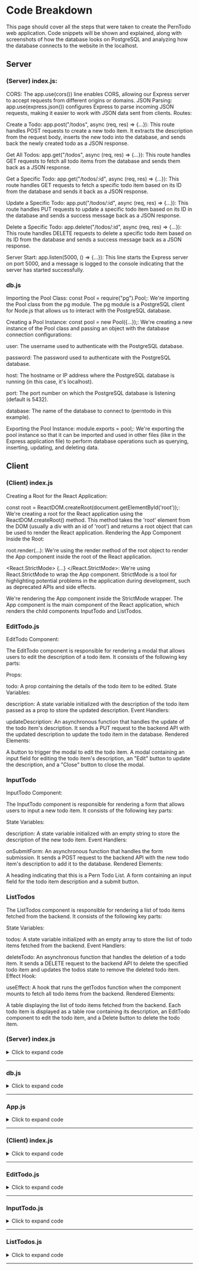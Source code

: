 <h1>Code Breakdown</h1>

<p>This page should cover all the steps that were taken to create the PernTodo web application. Code snippets will be shown and explained, along with screenshots of how the database looks on PostgreSQL and analyzing how the database connects to the website in the localhost.</p>

<h2>Server</h2>

<h3>(Server) index.js:</h3>

<p>
CORS: The app.use(cors()) line enables CORS, allowing our Express server to accept requests from different origins or domains.
JSON Parsing: app.use(express.json()) configures Express to parse incoming JSON requests, making it easier to work with JSON data sent from clients.
Routes:

Create a Todo:
app.post("/todos", async (req, res) => {...}): This route handles POST requests to create a new todo item. It extracts the description from the request body, inserts the new todo into the database, and sends back the newly created todo as a JSON response.

Get All Todos:
app.get("/todos", async (req, res) => {...}): This route handles GET requests to fetch all todo items from the database and sends them back as a JSON response.

Get a Specific Todo:
app.get("/todos/:id", async (req, res) => {...}): This route handles GET requests to fetch a specific todo item based on its ID from the database and sends it back as a JSON response.

Update a Specific Todo:
app.put("/todos/:id", async (req, res) => {...}): This route handles PUT requests to update a specific todo item based on its ID in the database and sends a success message back as a JSON response.

Delete a Specific Todo:
app.delete("/todos/:id", async (req, res) => {...}): This route handles DELETE requests to delete a specific todo item based on its ID from the database and sends a success message back as a JSON response.

Server Start:
app.listen(5000, () => {...}): This line starts the Express server on port 5000, and a message is logged to the console indicating that the server has started successfully.
</p>

<h3>db.js</h3>
<p>
Importing the Pool Class:
const Pool = require("pg").Pool;: We're importing the Pool class from the pg module. The pg module is a PostgreSQL client for Node.js that allows us to interact with the PostgreSQL database.

Creating a Pool Instance:
const pool = new Pool({...});: We're creating a new instance of the Pool class and passing an object with the database connection configurations:

user: The username used to authenticate with the PostgreSQL database.

password: The password used to authenticate with the PostgreSQL database.

host: The hostname or IP address where the PostgreSQL database is running (in this case, it's localhost).

port: The port number on which the PostgreSQL database is listening (default is 5432).

database: The name of the database to connect to (perntodo in this example).

Exporting the Pool Instance:
module.exports = pool;: We're exporting the pool instance so that it can be imported and used in other files (like in the Express application file) to perform database operations such as querying, inserting, updating, and deleting data.
</p>

<h2>Client</h2>

<h3>(Client) index.js</h3>

<p>

Creating a Root for the React Application:

const root = ReactDOM.createRoot(document.getElementById('root'));: We're creating a root for the React application using the ReactDOM.createRoot() method. This method takes the 'root' element from the DOM (usually a div with an id of 'root') and returns a root object that can be used to render the React application.
Rendering the App Component Inside the Root:

root.render(...): We're using the render method of the root object to render the App component inside the root of the React application.

<React.StrictMode> {...} </React.StrictMode>: We're using React.StrictMode to wrap the App component. StrictMode is a tool for highlighting potential problems in the application during development, such as deprecated APIs and side effects.

We're rendering the App component inside the StrictMode wrapper. The App component is the main component of the React application, which renders the child components InputTodo and ListTodos.
    
</p>

<h3>EditTodo.js</h3>

<p>

EditTodo Component:

The EditTodo component is responsible for rendering a modal that allows users to edit the description of a todo item. It consists of the following key parts:

Props:

todo: A prop containing the details of the todo item to be edited.
State Variables:

description: A state variable initialized with the description of the todo item passed as a prop to store the updated description.
Event Handlers:

updateDescription: An asynchronous function that handles the update of the todo item's description. It sends a PUT request to the backend API with the updated description to update the todo item in the database.
Rendered Elements:

A button to trigger the modal to edit the todo item.
A modal containing an input field for editing the todo item's description, an "Edit" button to update the description, and a "Close" button to close the modal.
</p>

<h3>InputTodo</h3>

<p>

InputTodo Component:

The InputTodo component is responsible for rendering a form that allows users to input a new todo item. It consists of the following key parts:

State Variables:

description: A state variable initialized with an empty string to store the description of the new todo item.
Event Handlers:

onSubmitForm: An asynchronous function that handles the form submission. It sends a POST request to the backend API with the new todo item's description to add it to the database.
Rendered Elements:

A heading indicating that this is a Pern Todo List.
A form containing an input field for the todo item description and a submit button.
</p>

<h3>ListTodos</h3>

<p>

The ListTodos component is responsible for rendering a list of todo items fetched from the backend. It consists of the following key parts:

State Variables:

todos: A state variable initialized with an empty array to store the list of todo items fetched from the backend.
Event Handlers:

deleteTodo: An asynchronous function that handles the deletion of a todo item. It sends a DELETE request to the backend API to delete the specified todo item and updates the todos state to remove the deleted todo item.
Effect Hook:

useEffect: A hook that runs the getTodos function when the component mounts to fetch all todo items from the backend.
Rendered Elements:

A table displaying the list of todo items fetched from the backend.
Each todo item is displayed as a table row containing its description, an EditTodo component to edit the todo item, and a Delete button to delete the todo item.
    
</p>


### <h3>(Server) index.js</h3>

<details>
<summary>Click to expand code</summary>

```js

// Importing required modules
const express = require("express");
const app = express();
const cors = require("cors");
const pool = require("./db"); // Connecting to the PostgreSQL database

// Middleware setup
app.use(cors()); // Enable Cross-Origin Resource Sharing
app.use(express.json()); // Parse JSON bodies sent by clients

// ROUTES //

// Create a new todo item
app.post("/todos", async (req, res) => {
    try {
        const { description } = req.body; // Destructuring description from request body
        // Insert new todo into the database and return the inserted todo
        const newTodo = await pool.query("INSERT INTO todo (description) VALUES($1) RETURNING * ", [description]);
        res.json(newTodo.rows[0]); // Send the newly created todo as JSON response
    } catch (err) {
        console.error(err.message); // Log any errors to the console
    }
});

// Get all todo items
app.get("/todos", async (req, res) => {
    try {
        // Fetch all todos from the database
        const allTodos = await pool.query("SELECT * FROM todo");
        res.json(allTodos.rows); // Send the todos as JSON response
    } catch (err) {
        console.error(err.message); // Log any errors to the console
    }
});

// Get a specific todo item by ID
app.get("/todos/:id", async (req, res) => {
    try {
        const { id } = req.params; // Extract todo ID from request parameters
        // Fetch todo with the given ID from the database
        const todo = await pool.query("SELECT * FROM todo WHERE todo_id = $1", [id]);
        res.json(todo.rows[0]); // Send the fetched todo as JSON response
    } catch (err) {
        console.error(err.message); // Log any errors to the console
    }
});

// Update a specific todo item by ID
app.put("/todos/:id", async (req, res) => {
    try {
        const { id } = req.params; // Extract todo ID from request parameters
        const { description } = req.body; // Destructuring description from request body
        // Update todo with the given ID in the database
        await pool.query("UPDATE todo SET description = $1 WHERE todo_id = $2", [description, id]);
        res.json("Todo was updated!"); // Send success message as JSON response
    } catch (err) {
        console.error(err.message); // Log any errors to the console
    }
});

// Delete a specific todo item by ID
app.delete("/todos/:id", async (req, res) => {
    try {
        const { id } = req.params; // Extract todo ID from request parameters
        // Delete todo with the given ID from the database
        await pool.query("DELETE FROM todo WHERE todo_id = $1", [id]);
        res.json("Todo was deleted!"); // Send success message as JSON response
    } catch (err) {
        console.error(err.message); // Log any errors to the console
    }
});

// Start the server on port 5000
app.listen(5000, () => {
    console.log("Server has started on port 5000");
});

```
</details>

<hr>

### <h3>db.js</h3>

<details>
<summary>Click to expand code</summary>

```js

// Importing the Pool class from the 'pg' module to create a connection pool
const Pool = require("pg").Pool;

// Creating a new Pool instance with database connection configurations
const pool = new Pool({
    user: "postgres",       // Database user
    password: "1234",       // Database password
    host: "localhost",      // Database host
    port: 5432,             // Database port
    database: "perntodo"    // Database name
});

// Exporting the pool instance to be used in other files
module.exports = pool;

```
</details>

<hr>

### <h3>App.js</h3>

<details>
<summary>Click to expand code</summary>

```js

// Importing required modules and components
import React, { Fragment } from 'react'; // Importing React and Fragment from the 'react' library
import './App.css'; // Importing the CSS file for styling

// Importing custom components
import InputTodo from "./components/InputTodo"; // Importing the InputTodo component
import ListTodos from './components/ListTodos'; // Importing the ListTodos component

function App() {
  // Rendering the App component
  return (
    <Fragment> {/* Using Fragment to group multiple elements without adding an extra node to the DOM */}
      <div className="container"> {/* Container for styling purposes */}
        <InputTodo/> {/* Rendering the InputTodo component */}
        <ListTodos/> {/* Rendering the ListTodos component */}
      </div>
    </Fragment>
  );
}

export default App; // Exporting the App component to be used in other parts of the application


```
</details>

<hr>

### <h3>(Client) index.js</h3>

<details>
<summary>Click to expand code</summary>

```js

// Importing required modules and components
import React from 'react'; // Importing React from the 'react' library
import ReactDOM from 'react-dom/client'; // Importing ReactDOM from the 'react-dom/client' library
import './index.css'; // Importing the CSS file for styling
import App from './App'; // Importing the App component

// Creating a root for the React application
const root = ReactDOM.createRoot(document.getElementById('root')); // Creating a root for the React application with the 'root' element from the DOM

// Rendering the App component inside the root
root.render(
  <React.StrictMode> {/* Using React.StrictMode to detect potential problems in the application */}
    <App /> {/* Rendering the App component */}
  </React.StrictMode>
);

```
</details>

<hr>

### <h3>EditTodo.js</h3>

<details>
<summary>Click to expand code</summary>

```js

import React, { Fragment, useState } from "react";

// EditTodo component
const EditTodo = ({ todo }) => {

    // State variable to store the description of the todo item
    const [description, setDescription] = useState(todo.description);

    // Function to update the description of the todo item
    const updateDescription = async (e) => {
        e.preventDefault(); // Preventing the default form submission behavior
        try {
            const body = { description }; // Creating a body object with the updated description
            // Sending a PUT request to update the todo item with the new description
            const response = await fetch(`http://localhost:5000/todos/${todo.todo_id}`, {
                method: "PUT",
                headers: { "Content-Type": "application/json" },
                body: JSON.stringify(body)
            });

            window.location = "/"; // Redirecting to the homepage after successful update
        } catch (err) {
            console.error(err.message); // Logging any errors to the console
        }
    }

    // Rendering the EditTodo component
    return (
        <Fragment>
            {/* Button to trigger the modal */}
            <button type="button" className="btn btn-warning" data-toggle="modal" data-target={`#id${todo.todo_id}`}>
                Edit
            </button>

            {/* Modal for editing the todo item */}
            <div className="modal" id={`id${todo.todo_id}`} onClick={() => setDescription(todo.description)}>
                <div className="modal-dialog">
                    <div className="modal-content">

                        {/* Modal header */}
                        <div className="modal-header">
                            <h4 className="modal-title">Edit Todo</h4>
                            <button type="button" className="close" data-dismiss="modal" onClick={() => setDescription(todo.description)}>&times;</button>
                        </div>

                        {/* Modal body */}
                        <div className="modal-body">
                            {/* Input field to edit the description */}
                            <input type='text' className="form-control" value={description} onChange={e => setDescription(e.target.value)} />
                        </div>

                        {/* Modal footer */}
                        <div className="modal-footer">
                            {/* Edit button */}
                            <button type="button" className="btn btn-warning" data-dismiss="modal" onClick={e => updateDescription(e)}>Edit</button>
                            {/* Close button */}
                            <button type="button" className="btn btn-danger" data-dismiss="modal" onClick={() => setDescription(todo.description)}>Close</button>
                        </div>

                    </div>
                </div>
            </div>
        </Fragment>
    );
};

export default EditTodo; // Exporting the EditTodo component

```
</details>

<hr>

### <h3>InputTodo.js</h3>

<details>
<summary>Click to expand code</summary>

```js

import React, { Fragment, useState } from 'react';

// InputTodo component
const InputTodo = () => {

    // State variable to store the description of the todo item
    const [description, setDescription] = useState("");

    // Function to handle form submission
    const onSubmitForm = async e => {
        e.preventDefault(); // Preventing the default form submission behavior
        try {
            const body = { description }; // Creating a body object with the description
            // Sending a POST request to add a new todo item
            const response = await fetch("http://localhost:5000/todos", {
                method: "POST",
                headers: { "Content-Type": "application/json" },
                body: JSON.stringify(body)
            });

            window.location = "/"; // Redirecting to the homepage after successful addition
        } catch (err) {
            console.error(err.message); // Logging any errors to the console
        }
    };

    // Rendering the InputTodo component
    return (
        <Fragment>
            {/* Heading */}
            <h1 className="text-center mt-5">Pern Todo List</h1>

            {/* Form for adding a new todo item */}
            <form className="d-flex mt-5" onSubmit={onSubmitForm}>
                {/* Input field to enter the description of the new todo item */}
                <input type="text" className="form-control" value={description} onChange={e => setDescription(e.target.value)} />

                {/* Submit button */}
                <button className="btn btn-success">Add</button>
            </form>
        </Fragment>
    );
};

export default InputTodo; // Exporting the InputTodo component

```
</details>

<hr>

### <h3>ListTodos.js</h3>

<details>
<summary>Click to expand code</summary>

```js

import React, { Fragment, useEffect, useState } from "react";

import EditTodo from "./EditTodo";

// ListTodos component
const ListTodos = () => {

    // State variable to store the list of todos
    const [todos, setTodos] = useState([]);

    // Function to delete a todo item
    const deleteTodo = async (id) => {
        try {
            // Sending a DELETE request to delete the todo item with the specified id
            const deleteTodo = await fetch(`http://localhost:5000/todos/${id}`, {
                method: "DELETE"
            });

            // Updating the todos state to remove the deleted todo item
            setTodos(todos.filter(todo => todo.todo_id !== id));
        } catch (err) {
            console.error(err.message); // Logging any errors to the console
        }
    }

    // Function to fetch all todo items from the backend
    const getTodos = async () => {
        try {
            // Sending a GET request to fetch all todo items
            const response = await fetch("http://localhost:5000/todos");
            const jsonData = await response.json(); // Parsing the JSON response

            // Updating the todos state with the fetched todo items
            setTodos(jsonData);
        } catch (err) {
            console.error(err.message); // Logging any errors to the console
        }
    };

    // useEffect hook to fetch todos when the component mounts
    useEffect(() => {
        getTodos(); // Calling the getTodos function
    }, []);

    // Logging the todos to the console
    console.log(todos);

    // Rendering the ListTodos component
    return ( 
        <Fragment>
            {/* Table to display the list of todos */}
            <table className="table mt-5 text-center">
                <thead>
                    <tr>
                        <th>Description</th>
                        <th>Edit</th>
                        <th>Delete</th>
                    </tr>
                </thead>
                <tbody>
                    {/* Mapping through the todos array and rendering each todo as a table row */}
                    {todos.map(todo => (
                        <tr key={todo.todo_id}>
                            <td>{todo.description}</td>
                            <td>
                                {/* EditTodo component to edit the todo item */}
                                <EditTodo todo={todo} />
                            </td>
                            <td>
                                {/* Delete button to delete the todo item */}
                                <button className="btn btn-danger" onClick={() => deleteTodo(todo.todo_id)}>Delete</button>
                            </td>
                        </tr>
                    ))}
                </tbody>
            </table>
        </Fragment>
    );
};

export default ListTodos; // Exporting the ListTodos component

```
</details>

<hr>


